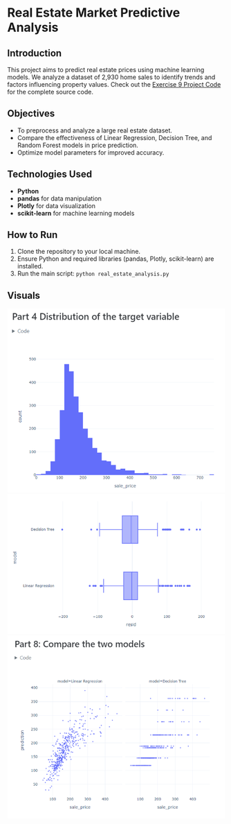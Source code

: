# Real Estate Market Predictive Analysis

## Introduction
This project aims to predict real estate prices using machine learning models. We analyze a dataset of 2,930 home sales to identify trends and factors influencing property values. Check out the [Exercise 9 Project Code](projectCode.py) for the complete source code.


## Objectives
- To preprocess and analyze a large real estate dataset.
- Compare the effectiveness of Linear Regression, Decision Tree, and Random Forest models in price prediction.
- Optimize model parameters for improved accuracy.

## Technologies Used
- **Python**
- **pandas** for data manipulation
- **Plotly** for data visualization
- **scikit-learn** for machine learning models

## How to Run
1. Clone the repository to your local machine.
2. Ensure Python and required libraries (pandas, Plotly, scikit-learn) are installed.
3. Run the main script: `python real_estate_analysis.py`

## Visuals
![Distribution of the Target Variable](https://github.com/dawsonvlugt/Real-Estate-Market-Predictive-Analysis/blob/main/Distribution%20of%20the%20target%20variable.png?raw=true)
![Linear Regression vs Decision Tree Model Comparison](https://github.com/dawsonvlugt/Real-Estate-Market-Predictive-Analysis/blob/main/Linear%20Regression%20vs%20Decision%20Tree%202.0.png?raw=true)
![Predictions vs Sale Price Scatter Plot](https://github.com/dawsonvlugt/Real-Estate-Market-Predictive-Analysis/blob/main/Linear%20Regression%20vs%20Decision%20Tree.png?raw=true)

